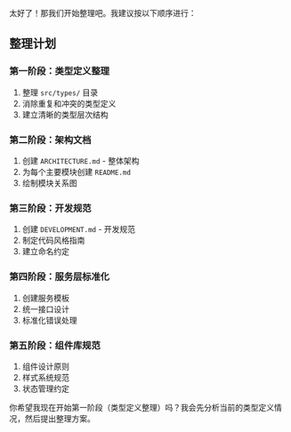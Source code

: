 太好了！那我们开始整理吧。我建议按以下顺序进行：

## 整理计划

### 第一阶段：类型定义整理
1. 整理 `src/types/` 目录
2. 消除重复和冲突的类型定义
3. 建立清晰的类型层次结构

### 第二阶段：架构文档
1. 创建 `ARCHITECTURE.md` - 整体架构
2. 为每个主要模块创建 `README.md`
3. 绘制模块关系图

### 第三阶段：开发规范
1. 创建 `DEVELOPMENT.md` - 开发规范
2. 制定代码风格指南
3. 建立命名约定

### 第四阶段：服务层标准化
1. 创建服务模板
2. 统一接口设计
3. 标准化错误处理

### 第五阶段：组件库规范
1. 组件设计原则
2. 样式系统规范
3. 状态管理约定

你希望我现在开始第一阶段（类型定义整理）吗？我会先分析当前的类型定义情况，然后提出整理方案。